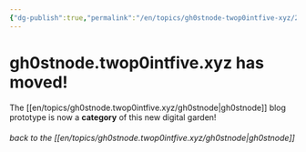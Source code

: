 ```yaml
---
{"dg-publish":true,"permalink":"/en/topics/gh0stnode-twop0intfive-xyz/2024-10-13-we-have-moved/","created":"2024-10-13T17:45:34.000-04:00","updated":"2024-10-13T17:51:25.000-04:00"}
---
```


# gh0stnode.twop0intfive.xyz has moved!

The [[en/topics/gh0stnode.twop0intfive.xyz/gh0stnode\|gh0stnode]] blog prototype is now a **category** of this new digital garden! 

###### *back to the [[en/topics/gh0stnode.twop0intfive.xyz/gh0stnode\|gh0stnode]]*